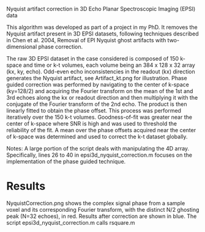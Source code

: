 Nyquist artifact correction in 3D Echo Planar Spectroscopic Imaging (EPSI) data

This algorithm was developed as part of a project in my PhD. It removes the Nyquist artifact present in 3D EPSI datasets, following techniques described in Chen et al. 2004, Removal of EPI Nyquist ghost artifacts with two-dimensional phase correction.

The raw 3D EPSI dataset in the case considered is composed of 150 k-space and time or k-t volumes, each volume being an 384 x 128 x 32 array (kx, ky, echo). Odd-even echo inconsistencies in the readout (kx) direction generates the Nyquist artifact, see Artifact_kt.png for illustration. Phase guided correction was performed by navigating to the center of k-space (ky=128/2) and acquiring the Fourier transform on the mean of the 1st and 3rd echoes along the kx or readout direction and then multiplying it with the conjugate of the Fourier transform of the 2nd echo. The product is then linearly fitted to obtain the phase offset. This process was performed iteratively over the 150 k-t volumes. Goodness-of-fit was greater near the center of k-space where SNR is high and was used to threshold the reliability of the fit. A mean over the phase offsets acquired near the center of k-space was determined and used to correct the k-t dataset globally. 

Notes: A large portion of the script deals with manipulating the 4D array. Specifically, lines 26 to 40 in  epsi3d_nyquist_correction.m focuses on the implementation of the phase guided technique.

# Results

NyquistCorrection.png shows the complex signal phase from a sample voxel and its corresponding Fourier transform, with the distinct N/2 ghosting peak (N=32 echoes), in red. Results after correction are shown in blue. The script epsi3d_nyquist_correction.m calls rsquare.m 
